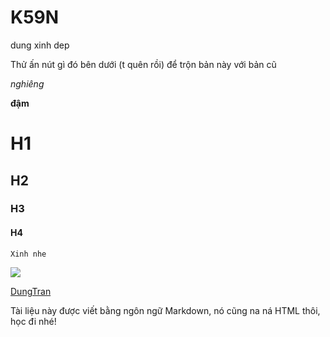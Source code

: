 # K59N
dung xinh dep

Thử ấn nút gì đó bên dưới (t quên rồi) để trộn bản này với bản cũ

*nghiêng*

**đậm**

# H1
## H2
### H3
#### H4

`Xinh nhe`

<img src="http://i.imgur.com/4qDyXeF.png">

[DungTran](https://github.com/dungtran211096)

Tài liệu này được viết bằng ngôn ngữ Markdown, nó cũng na ná HTML thôi, học đi nhé!
